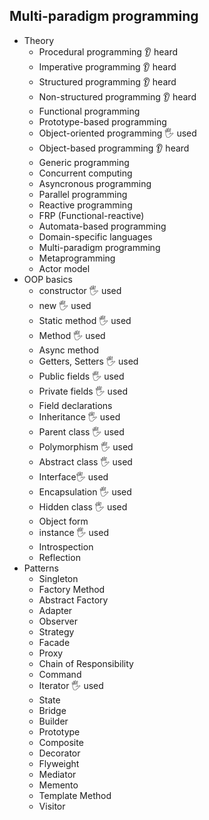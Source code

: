 ## Multi-paradigm programming

- Theory
  - Procedural programming 👂 heard
  - Imperative programming 👂 heard
  - Structured programming 👂 heard
  - Non-structured programming 👂 heard
  - Functional programming 
  - Prototype-based programming 
  - Object-oriented programming 🖐️ used
  - Object-based programming 👂 heard
  - Generic programming 
  - Concurrent computing 
  - Asyncronous programming 
  - Parallel programming 
  - Reactive programming 
  - FRP (Functional-reactive)
  - Automata-based programming 
  - Domain-specific languages 
  - Multi-paradigm programming 
  - Metaprogramming 
  - Actor model 
- OOP basics
  - constructor 🖐️ used
  - new 🖐️ used
  - Static method 🖐️ used
  - Method 🖐️ used
  - Async method 
  - Getters, Setters 🖐️ used
  - Public fields 🖐️ used
  - Private fields 🖐️ used
  - Field declarations 
  - Inheritance 🖐️ used
  - Parent class 🖐️ used
  - Polymorphism 🖐️ used
  - Abstract class 🖐️ used
  - Interface🖐️ used
  - Encapsulation 🖐️ used
  - Hidden class 🖐️ used
  - Object form 
  - instance 🖐️ used
  - Introspection
  - Reflection
- Patterns
  - Singleton 
  - Factory Method
  - Abstract Factory
  - Adapter
  - Observer
  - Strategy
  - Facade
  - Proxy 
  - Chain of Responsibility
  - Command
  - Iterator 🖐️ used
  - State
  - Bridge
  - Builder
  - Prototype
  - Composite
  - Decorator
  - Flyweight
  - Mediator
  - Memento
  - Template Method
  - Visitor
